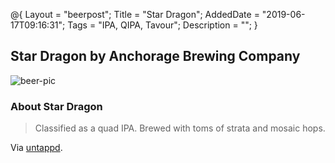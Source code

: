 @{
 Layout = "beerpost";
 Title = "Star Dragon";
 AddedDate = "2019-06-17T09:16:31";
 Tags = "IPA, QIPA, Tavour";
 Description = "";
 }
 

## Star Dragon by Anchorage Brewing Company

![beer-pic]

### About Star Dragon

> Classified as a quad IPA. Brewed with toms of strata and mosaic hops.

Via [untappd][untappd-url].

[untappd-url]: <https://untappd.com//b/anchorage-brewing-company-star-dragon/3105434>
[beer-pic]: https://jasonpowley.com/assets/img/2019-06-17-star-dragon.jpeg "Star Dragon by Anchorage Brewing Company"
